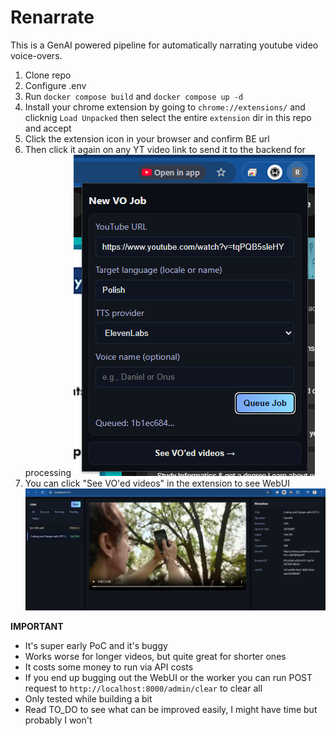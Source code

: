 # Renarrate

This is a GenAI powered pipeline for automatically narrating youtube video voice-overs. 

1) Clone repo
2) Configure .env
3) Run `docker compose build` and `docker compose up -d`
4) Install your chrome extension by going to `chrome://extensions/` and clicknig `Load Unpacked` then select the entire `extension` dir in this repo and accept
5) Click the extension icon in your browser and confirm BE url
6) Then click it again on any YT video link to send it to the backend for processing
![extension preview](extension.png)
7) You can click "See VO'ed videos" in the extension to see WebUI
![web ui preview](webui.png)

**IMPORTANT**
- It's super early PoC and it's buggy
- Works worse for longer videos, but quite great for shorter ones
- It costs some money to run via API costs
- If you end up bugging out the WebUI or the worker you can run POST request to `http://localhost:8000/admin/clear` to clear all
- Only tested while building a bit
- Read TO_DO to see what can be improved easily, I might have time but probably I won't 